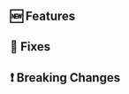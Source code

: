 <!--
    Prerelease Description
-->

## 🆕 Features
<!-- 
- Added this
- Added that
-->

## 🐞 Fixes
<!-- 
- Fixed this
- Fixed that
- Fixed all of them
-->

## ❗ Breaking Changes
<!--
- `API.SendRequest` has been rewritten and its parameters have changed
-->
